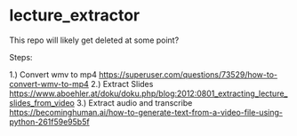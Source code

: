 # lecture_extractor

This repo will likely get deleted at some point?

Steps:

1.) Convert wmv to mp4
https://superuser.com/questions/73529/how-to-convert-wmv-to-mp4
2.) Extract Slides
https://www.aboehler.at/doku/doku.php/blog:2012:0801_extracting_lecture_slides_from_video
3.) Extract audio and transcribe
https://becominghuman.ai/how-to-generate-text-from-a-video-file-using-python-261f59e95b5f
